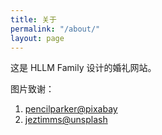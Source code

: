 ```yaml
---
title: 关于
permalink: "/about/"
layout: page
---
```



这是 HLLM Family 设计的婚礼网站。

图片致谢：

1. [pencilparker@pixabay](https://pixabay.com/users/pencilparker-7519217/)
2. [jeztimms@unsplash](https://unsplash.com/@jeztimms)
